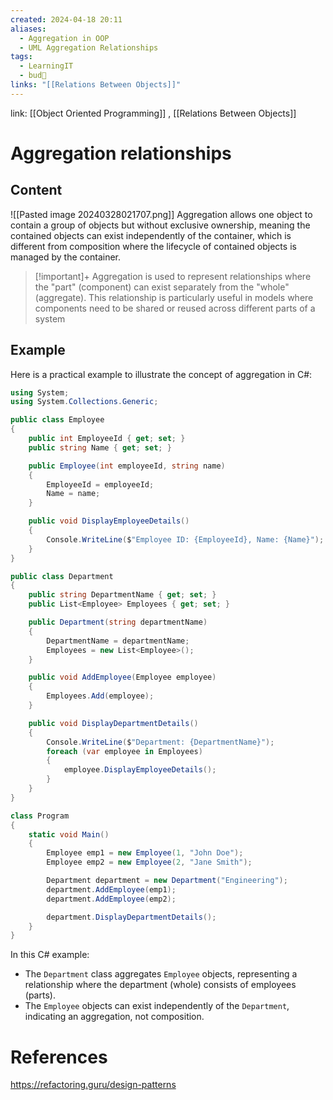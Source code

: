 ```yaml
---
created: 2024-04-18 20:11
aliases:
  - Aggregation in OOP
  - UML Aggregation Relationships
tags:
  - LearningIT
  - bud🌿
links: "[[Relations Between Objects]]"
---
```


link: [[Object Oriented Programming]] , [[Relations Between Objects]]

# Aggregation relationships

## Content

![[Pasted image 20240328021707.png]]
Aggregation allows one object to contain a group of objects but without exclusive ownership, meaning the contained objects can exist independently of the container, which is different from composition where the lifecycle of contained objects is managed by the container.

>[!important]+ 
>Aggregation is used to represent relationships where the "part" (component) can exist separately from the "whole" (aggregate). This relationship is particularly useful in models where components need to be shared or reused across different parts of a system

## Example

Here is a practical example to illustrate the concept of aggregation in C#:

``` csharp
using System;
using System.Collections.Generic;

public class Employee
{
    public int EmployeeId { get; set; }
    public string Name { get; set; }

    public Employee(int employeeId, string name)
    {
        EmployeeId = employeeId;
        Name = name;
    }

    public void DisplayEmployeeDetails()
    {
        Console.WriteLine($"Employee ID: {EmployeeId}, Name: {Name}");
    }
}

public class Department
{
    public string DepartmentName { get; set; }
    public List<Employee> Employees { get; set; }

    public Department(string departmentName)
    {
        DepartmentName = departmentName;
        Employees = new List<Employee>();
    }

    public void AddEmployee(Employee employee)
    {
        Employees.Add(employee);
    }

    public void DisplayDepartmentDetails()
    {
        Console.WriteLine($"Department: {DepartmentName}");
        foreach (var employee in Employees)
        {
            employee.DisplayEmployeeDetails();
        }
    }
}

class Program
{
    static void Main()
    {
        Employee emp1 = new Employee(1, "John Doe");
        Employee emp2 = new Employee(2, "Jane Smith");

        Department department = new Department("Engineering");
        department.AddEmployee(emp1);
        department.AddEmployee(emp2);

        department.DisplayDepartmentDetails();
    }
}

```

In this C# example:

- The `Department` class aggregates `Employee` objects, representing a relationship where the department (whole) consists of employees (parts).
- The `Employee` objects can exist independently of the `Department`, indicating an aggregation, not composition.

# References

https://refactoring.guru/design-patterns

